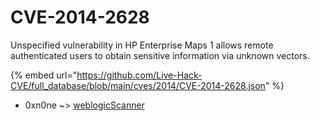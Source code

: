 # CVE-2014-2628

Unspecified vulnerability in HP Enterprise Maps 1 allows remote authenticated users to obtain sensitive information via unknown vectors.

{% embed url="https://github.com/Live-Hack-CVE/full_database/blob/main/cves/2014/CVE-2014-2628.json" %}


* 0xn0ne ~> [weblogicScanner](https://zeste.alice-snow.ru/2014/database/cve-2014-2628/weblogicscanner-0xn0ne)